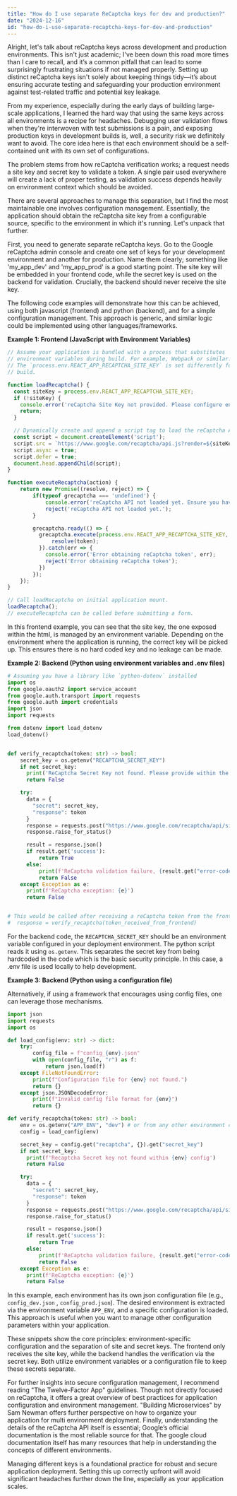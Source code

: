```yaml
---
title: "How do I use separate ReCaptcha keys for dev and production?"
date: "2024-12-16"
id: "how-do-i-use-separate-recaptcha-keys-for-dev-and-production"
---
```


Alright, let's talk about reCaptcha keys across development and production environments. This isn't just academic; I've been down this road more times than I care to recall, and it’s a common pitfall that can lead to some surprisingly frustrating situations if not managed properly. Setting up distinct reCaptcha keys isn't solely about keeping things tidy—it’s about ensuring accurate testing and safeguarding your production environment against test-related traffic and potential key leakage.

From my experience, especially during the early days of building large-scale applications, I learned the hard way that using the same keys across all environments is a recipe for headaches. Debugging user validation flows when they're interwoven with test submissions is a pain, and exposing production keys in development builds is, well, a security risk we definitely want to avoid. The core idea here is that each environment should be a self-contained unit with its own set of configurations.

The problem stems from how reCaptcha verification works; a request needs a site key and secret key to validate a token. A single pair used everywhere will create a lack of proper testing, as validation success depends heavily on environment context which should be avoided.

There are several approaches to manage this separation, but I find the most maintainable one involves configuration management. Essentially, the application should obtain the reCaptcha site key from a configurable source, specific to the environment in which it's running. Let's unpack that further.

First, you need to generate separate reCaptcha keys. Go to the Google reCaptcha admin console and create one set of keys for your development environment and another for production. Name them clearly; something like 'my_app_dev' and 'my_app_prod' is a good starting point. The site key will be embedded in your frontend code, while the secret key is used on the backend for validation. Crucially, the backend should never receive the site key.

The following code examples will demonstrate how this can be achieved, using both javascript (frontend) and python (backend), and for a simple configuration management. This approach is generic, and similar logic could be implemented using other languages/frameworks.

**Example 1: Frontend (JavaScript with Environment Variables)**

```javascript
// Assume your application is bundled with a process that substitutes
// environment variables during build. For example, Webpack or similar.
// The `process.env.REACT_APP_RECAPTCHA_SITE_KEY` is set differently for each
// build.

function loadRecaptcha() {
  const siteKey = process.env.REACT_APP_RECAPTCHA_SITE_KEY;
  if (!siteKey) {
    console.error('reCaptcha Site Key not provided. Please configure environment variables.');
    return;
  }

  // Dynamically create and append a script tag to load the reCaptcha API.
  const script = document.createElement('script');
  script.src = `https://www.google.com/recaptcha/api.js?render=${siteKey}`;
  script.async = true;
  script.defer = true;
  document.head.appendChild(script);
}

function executeRecaptcha(action) {
    return new Promise((resolve, reject) => {
        if(typeof grecaptcha === 'undefined') {
            console.error('reCaptcha API not loaded yet. Ensure you have a network connection');
            reject('reCaptcha API not loaded yet.');
        }

        grecaptcha.ready(() => {
          grecaptcha.execute(process.env.REACT_APP_RECAPTCHA_SITE_KEY, { action: action }).then(token => {
              resolve(token);
          }).catch(err => {
            console.error('Error obtaining reCaptcha token', err);
            reject('Error obtaining reCaptcha token');
          })
        });
    });
}

// Call loadRecaptcha on initial application mount.
loadRecaptcha();
// executeRecaptcha can be called before submitting a form.
```

In this frontend example, you can see that the site key, the one exposed within the html, is managed by an environment variable. Depending on the environment where the application is running, the correct key will be picked up. This ensures there is no hard coded key and no leakage can be made.

**Example 2: Backend (Python using environment variables and .env files)**

```python
# Assuming you have a library like `python-dotenv` installed
import os
from google.oauth2 import service_account
from google.auth.transport import requests
from google.auth import credentials
import json
import requests

from dotenv import load_dotenv
load_dotenv()


def verify_recaptcha(token: str) -> bool:
    secret_key = os.getenv("RECAPTCHA_SECRET_KEY")
    if not secret_key:
      print('ReCaptcha Secret Key not found. Please provide within the environment')
      return False

    try:
      data = {
        "secret": secret_key,
        "response": token
      }
      response = requests.post("https://www.google.com/recaptcha/api/siteverify", data=data)
      response.raise_for_status()

      result = response.json()
      if result.get('success'):
          return True
      else:
          print(f'ReCaptcha validation failure, {result.get("error-codes")}')
          return False
    except Exception as e:
      print(f'ReCaptcha exception: {e}')
      return False


# This would be called after receiving a reCaptcha token from the frontend
#  response = verify_recaptcha(token_received_from_frontend)
```

For the backend code, the `RECAPTCHA_SECRET_KEY` should be an environment variable configured in your deployment environment. The python script reads it using `os.getenv`. This separates the secret key from being hardcoded in the code which is the basic security principle. In this case, a .env file is used locally to help development.

**Example 3: Backend (Python using a configuration file)**

Alternatively, if using a framework that encourages using config files, one can leverage those mechanisms.

```python
import json
import requests
import os

def load_config(env: str) -> dict:
    try:
        config_file = f"config_{env}.json"
        with open(config_file, "r") as f:
            return json.load(f)
    except FileNotFoundError:
        print(f"Configuration file for {env} not found.")
        return {}
    except json.JSONDecodeError:
        print(f"Invalid config file format for {env}")
        return {}

def verify_recaptcha(token: str) -> bool:
    env = os.getenv("APP_ENV", "dev") # or from any other environment configuration mechanism
    config = load_config(env)

    secret_key = config.get("recaptcha", {}).get("secret_key")
    if not secret_key:
      print(f'Recaptcha Secret key not found within {env} config')
      return False

    try:
      data = {
        "secret": secret_key,
        "response": token
      }
      response = requests.post("https://www.google.com/recaptcha/api/siteverify", data=data)
      response.raise_for_status()

      result = response.json()
      if result.get('success'):
          return True
      else:
          print(f'ReCaptcha validation failure, {result.get("error-codes")}')
          return False
    except Exception as e:
      print(f'ReCaptcha exception: {e}')
      return False
```

In this example, each environment has its own json configuration file (e.g., `config_dev.json` , `config_prod.json`). The desired environment is extracted via the environment variable `APP_ENV`, and a specific configuration is loaded. This approach is useful when you want to manage other configuration parameters within your application.

These snippets show the core principles: environment-specific configuration and the separation of site and secret keys. The frontend only receives the site key, while the backend handles the verification via the secret key. Both utilize environment variables or a configuration file to keep these secrets separate.

For further insights into secure configuration management, I recommend reading "The Twelve-Factor App" guidelines. Though not directly focused on reCaptcha, it offers a great overview of best practices for application configuration and environment management. "Building Microservices" by Sam Newman offers further perspective on how to organize your application for multi environment deployment. Finally, understanding the details of the reCaptcha API itself is essential; Google’s official documentation is the most reliable source for that. The google cloud documentation itself has many resources that help in understanding the concepts of different environments.

Managing different keys is a foundational practice for robust and secure application deployment. Setting this up correctly upfront will avoid significant headaches further down the line, especially as your application scales.
